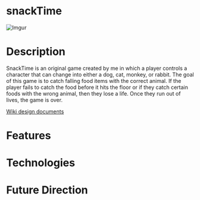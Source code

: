 # snackTime

![Imgur](https://i.imgur.com/95o4a4M.gifv)


# Description
SnackTime is an original game created by me in which a player controls a character that can change into either a dog, cat, monkey, or rabbit.  The goal of this game is to catch falling food items with the correct animal.  If the player fails to catch the food before it hits the floor or if they catch certain foods with the wrong animal, then they lose a life.  Once they run out of lives, the game is over.

[Wiki design documents](https://github.com/kevinyee1993/genius/wiki)


# Features




# Technologies


# Future Direction
